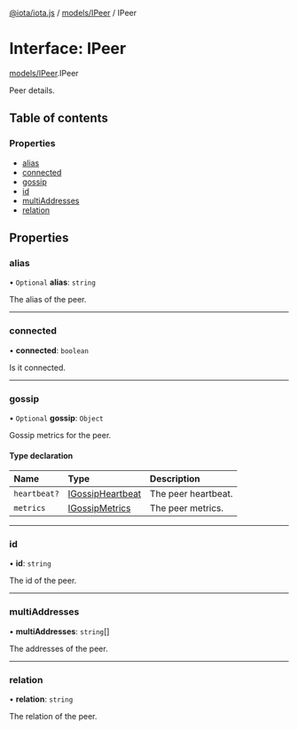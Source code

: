 [@iota/iota.js](../README.md) / [models/IPeer](../modules/models_ipeer.md) / IPeer

# Interface: IPeer

[models/IPeer](../modules/models_ipeer.md).IPeer

Peer details.

## Table of contents

### Properties

- [alias](models_ipeer.ipeer.md#alias)
- [connected](models_ipeer.ipeer.md#connected)
- [gossip](models_ipeer.ipeer.md#gossip)
- [id](models_ipeer.ipeer.md#id)
- [multiAddresses](models_ipeer.ipeer.md#multiaddresses)
- [relation](models_ipeer.ipeer.md#relation)

## Properties

### alias

• `Optional` **alias**: `string`

The alias of the peer.

___

### connected

• **connected**: `boolean`

Is it connected.

___

### gossip

• `Optional` **gossip**: `Object`

Gossip metrics for the peer.

#### Type declaration

| Name | Type | Description |
| :------ | :------ | :------ |
| `heartbeat?` | [IGossipHeartbeat](models_igossipheartbeat.igossipheartbeat.md) | The peer heartbeat. |
| `metrics` | [IGossipMetrics](models_igossipmetrics.igossipmetrics.md) | The peer metrics. |

___

### id

• **id**: `string`

The id of the peer.

___

### multiAddresses

• **multiAddresses**: `string`[]

The addresses of the peer.

___

### relation

• **relation**: `string`

The relation of the peer.
